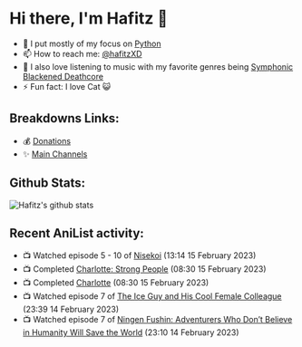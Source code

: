 # Hi there, I'm Hafitz 👋
- 🐍 I put mostly of my focus on [Python](https://python.org)
- 📫 How to reach me: [@hafitzXD](https://t.me/hafitzXD)
- 🎵 I also love listening to music with my favorite genres being [Symphonic Blackened Deathcore](https://youtu.be/qyYmS_iBcy4)
- ⚡ Fun fact: I love Cat 😺

## Breakdowns Links:
- 💰 [Donations](https://t.me/TheBreakdowns/2)
- ✨ [Main Channels](https://t.me/TheBreakdowns)

## Github Stats:
![Hafitz's github stats](https://github-readme-stats.vercel.app/api?username=breakdowns&show_icons=true&count_private=true&bg_color=00000000&text_color=777)

## Recent AniList activity:
<!-- ANILIST_ACTIVITY:start -->

-   📺 Watched episode 5 - 10 of [Nisekoi](https://anilist.co/anime/18897) (13:14 15 February 2023)
-   📺 Completed [Charlotte: Strong People](https://anilist.co/anime/21339) (08:30 15 February 2023)
-   📺 Completed [Charlotte](https://anilist.co/anime/20997) (08:30 15 February 2023)
-   📺 Watched episode 7 of [The Ice Guy and His Cool Female Colleague](https://anilist.co/anime/151252) (23:39 14 February 2023)
-   📺 Watched episode 7 of [Ningen Fushin: Adventurers Who Don’t Believe in Humanity Will Save the World](https://anilist.co/anime/137909) (23:10 14 February 2023)

<!-- ANILIST_ACTIVITY:end -->
